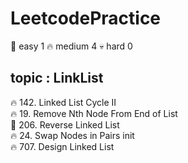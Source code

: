 # LeetcodePractice

🎈   easy       1
🔥   medium     4
💀   hard       0

## topic : LinkList

🔥 142. Linked List Cycle II  
🔥 19. Remove Nth Node From End of List  
🎈 206. Reverse Linked List  
🔥 24. Swap Nodes in Pairs init  
🔥 707. Design Linked List  

